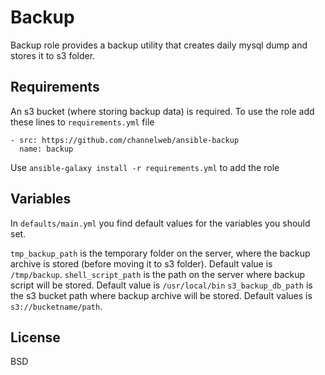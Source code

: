 Backup
======

Backup role provides a backup utility that creates daily mysql dump and stores it to s3 folder.

Requirements
------------

An s3 bucket (where storing backup data) is required.
To use the role add these lines to `requirements.yml` file

    - src: https://github.com/channelweb/ansible-backup
      name: backup

Use `ansible-galaxy install -r requirements.yml` to add the role

Variables
---------

In `defaults/main.yml` you find default values for the variables you should set.

`tmp_backup_path` is the temporary folder on the server, where the backup archive is stored (before moving it to s3 folder). Default value is `/tmp/backup`.
`shell_script_path` is the path on the server where backup script will be stored. Default value is `/usr/local/bin`
`s3_backup_db_path` is the s3 bucket path where backup archive will be stored. Default values is `s3://bucketname/path`.

License
-------

BSD